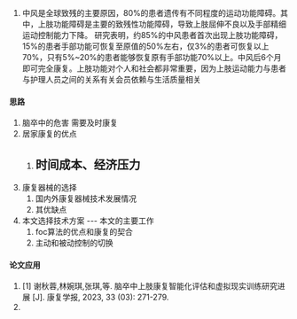 1. 中风是全球致残的主要原因，80%的患者遗传有不同程度的运动功能障碍。其中，上肢功能障碍是主要的致残性功能障碍，导致上肢屈伸不良以及手部精细运动控制能力下降。 研究表明，约85%的中风患者首次出现上肢功能障碍，15%的患者手部功能可恢复至原值的50%左右，仅3%的患者可恢复以上70%，只有5%~20%的患者能够恢复原有手部功能70%以上。中风后6个月即可完全康复。上肢功能对个人和社会都非常重要，因为上肢运动能力与患者与护理人员之间的关系有关会员依赖与生活质量相关


#### 思路
1. 脑卒中的危害   需要及时康复
2. 居家康复的优点
	1. 时间成本、经济压力
		- 
3. 康复器械的选择
	1. 国内外康复器械技术发展情况
	2. 其优缺点
4. 本文选择技术方案  --- 本文的主要工作
	1. foc算法的优点和康复的契合
	2. 主动和被动控制的切换

#### 论文应用
1.   [1]  谢秋蓉,林婉琪,张琪,等.  脑卒中上肢康复智能化评估和虚拟现实训练研究进展    [J].  康复学报,  2023,  33  (03):  271-279.  
2. 